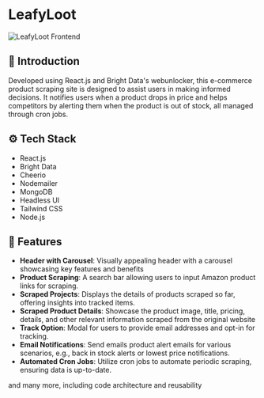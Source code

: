 # LeafyLoot

![LeafyLoot Frontend](https://i.imgur.com/YvT9XxM.png)

## 🤖 Introduction

Developed using React.js and Bright Data's webunlocker, this e-commerce product scraping site is designed to assist users in making informed decisions. It notifies users when a product drops in price and helps competitors by alerting them when the product is out of stock, all managed through cron jobs.

## ⚙️ Tech Stack

- React.js
- Bright Data
- Cheerio
- Nodemailer
- MongoDB
- Headless UI
- Tailwind CSS
- Node.js

## 🔋 Features

- **Header with Carousel**: Visually appealing header with a carousel showcasing key features and benefits
- **Product Scraping**: A search bar allowing users to input Amazon product links for scraping.
- **Scraped Projects**: Displays the details of products scraped so far, offering insights into tracked items.
- **Scraped Product Details**: Showcase the product image, title, pricing, details, and other relevant information scraped from the original website
- **Track Option**: Modal for users to provide email addresses and opt-in for tracking.
- **Email Notifications**: Send emails product alert emails for various scenarios, e.g., back in stock alerts or lowest price notifications.
- **Automated Cron Jobs**: Utilize cron jobs to automate periodic scraping, ensuring data is up-to-date.

and many more, including code architecture and reusability 
